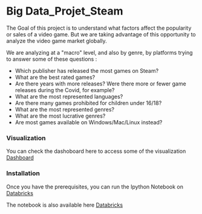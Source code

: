# Big Data_Projet_Steam

The Goal of this project is to understand what factors affect the popularity or sales of a video game. But we are taking advantage of this opportunity to analyze the video game market globally.

We are analyzing at a "macro" level, and also by genre, by platforms trying to answer some of these questions : 
- Which publisher has released the most games on Steam?
- What are the best rated games?
- Are there years with more releases? Were there more or fewer game releases during the Covid, for example?
- What are the most represented languages?
- Are there many games prohibited for children under 16/18?
- What are the most represented genres?
- What are the most lucrative genres?
- Are most games available on Windows/Mac/Linux instead?

### Visualization
You can check the dashoboard here to access some of the visualization [Dashboard](https://databricks-prod-cloudfront.cloud.databricks.com/public/4027ec902e239c93eaaa8714f173bcfc/7835003736843736/2947564936650603/6792544750977775/latest.html)

### Installation

Once you have the prerequisites, you can run the Ipython Notebook on [Databricks](https://community.cloud.databricks.com/login.html)

The notebook is also available here [Databricks](https://databricks-prod-cloudfront.cloud.databricks.com/public/4027ec902e239c93eaaa8714f173bcfc/7835003736843736/2947564936650603/6792544750977775/latest.html)
